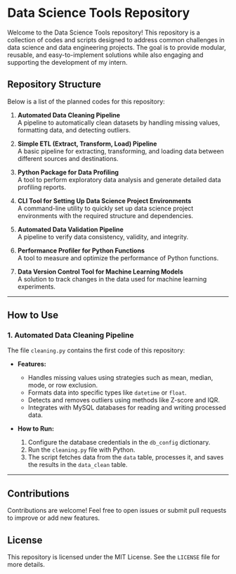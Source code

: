 # Data Science Tools Repository

Welcome to the Data Science Tools repository! This repository is a collection of codes and scripts designed to address common challenges in data science and data engineering projects. The goal is to provide modular, reusable, and easy-to-implement solutions while also engaging and supporting the development of my intern.

## Repository Structure

Below is a list of the planned codes for this repository:

1. **Automated Data Cleaning Pipeline**  
   A pipeline to automatically clean datasets by handling missing values, formatting data, and detecting outliers.

2. **Simple ETL (Extract, Transform, Load) Pipeline**  
   A basic pipeline for extracting, transforming, and loading data between different sources and destinations.

3. **Python Package for Data Profiling**  
   A tool to perform exploratory data analysis and generate detailed data profiling reports.

4. **CLI Tool for Setting Up Data Science Project Environments**  
   A command-line utility to quickly set up data science project environments with the required structure and dependencies.

5. **Automated Data Validation Pipeline**  
   A pipeline to verify data consistency, validity, and integrity.

6. **Performance Profiler for Python Functions**  
   A tool to measure and optimize the performance of Python functions.

7. **Data Version Control Tool for Machine Learning Models**  
   A solution to track changes in the data used for machine learning experiments.

---

## How to Use

### 1. Automated Data Cleaning Pipeline
The file `cleaning.py` contains the first code of this repository:

- **Features:**  
  - Handles missing values using strategies such as mean, median, mode, or row exclusion.
  - Formats data into specific types like `datetime` or `float`.
  - Detects and removes outliers using methods like Z-score and IQR.
  - Integrates with MySQL databases for reading and writing processed data.

- **How to Run:**
  1. Configure the database credentials in the `db_config` dictionary.
  2. Run the `cleaning.py` file with Python.
  3. The script fetches data from the `data` table, processes it, and saves the results in the `data_clean` table.

---

## Contributions
Contributions are welcome! Feel free to open issues or submit pull requests to improve or add new features.

## License
This repository is licensed under the MIT License. See the `LICENSE` file for more details.

